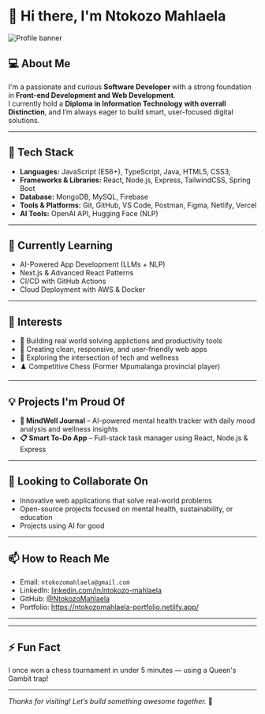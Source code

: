 # 👋 Hi there, I'm Ntokozo Mahlaela

![Profile banner](https://img.shields.io/badge/Welcome%20to%20my%20GitHub-100000?style=for-the-badge&logo=github&logoColor=white&labelColor=2b3137)

## 💻 About Me

I'm a passionate and curious **Software Developer** with a strong foundation in **Front-end Development and Web Development**.  
I currently hold a **Diploma in Information Technology with overrall Distinction**, and I’m always eager to build smart, user-focused digital solutions.

---

## 🚀 Tech Stack
- **Languages:** JavaScript (ES6+), TypeScript, Java, HTML5, CSS3, 
- **Frameworks & Libraries:** React, Node.js, Express, TailwindCSS, Spring Boot
- **Database:** MongoDB, MySQL, Firebase
- **Tools & Platforms:** Git, GitHub, VS Code, Postman, Figma, Netlify, Vercel
- **AI Tools:** OpenAI API, Hugging Face (NLP)

---

## 🌱 Currently Learning
- AI-Powered App Development (LLMs + NLP)
- Next.js & Advanced React Patterns
- CI/CD with GitHub Actions
- Cloud Deployment with AWS & Docker

---

## 👀 Interests
- 🚀 Building real world solving applictions and productivity tools  
- 📱 Creating clean, responsive, and user-friendly web apps  
- 🧠 Exploring the intersection of tech and wellness  
- ♟️ Competitive Chess (Former Mpumalanga provincial player)

---

## 💡 Projects I'm Proud Of
- **🧠 MindWell Journal** – AI-powered mental health tracker with daily mood analysis and wellness insights  
- **📋 Smart To-Do App** – Full-stack task manager using React, Node.js & Express  
 

---

## 🤝 Looking to Collaborate On
- Innovative web applications that solve real-world problems  
- Open-source projects focused on mental health, sustainability, or education  
- Projects using AI for good

---

## 📫 How to Reach Me
- Email: `ntokozomahlaela@gmail.com`  
- LinkedIn: [linkedin.com/in/ntokozo-mahlaela](https://www.linkedin.com/in/ntokozo-mahlaela)  
- GitHub: [@NtokozoMahlaela](https://github.com/NtokozoMahlaela)  
- Portfolio: https://ntokozomahlaela-portfolio.netlify.app/ 

---


---

## ⚡ Fun Fact
I once won a chess tournament in under 5 minutes — using a Queen's Gambit trap!

---

_Thanks for visiting! Let’s build something awesome together._ 🚀

<!---
NtokozoMahlaela/NtokozoMahlaela is a ✨ special ✨ repository because its `README.md` (this file) appears on your GitHub profile.
You can click the Preview link to take a look at your changes.
--->
